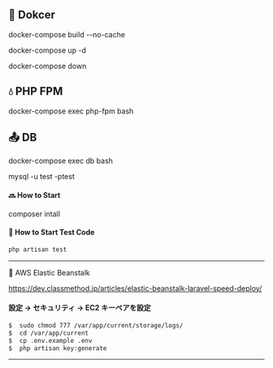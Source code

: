 ## :speech_balloon: Dokcer

docker-compose build --no-cache

docker-compose up -d

docker-compose down

## :droplet: PHP FPM

docker-compose exec php-fpm bash

## :outbox_tray: DB

docker-compose exec db bash

mysql -u test -ptest

#### :soon: How to Start

composer intall

#### :paperclip: How to Start Test Code

```php
php artisan test
```

---

:deciduous_tree: AWS Elastic Beanstalk

https://dev.classmethod.jp/articles/elastic-beanstalk-laravel-speed-deploy/

#### 設定 -> セキュリティ -> EC2 キーペアを設定

```bash
$  sudo chmod 777 /var/app/current/storage/logs/
$  cd /var/app/current
$  cp .env.example .env
$  php artisan key:generate
```

---



